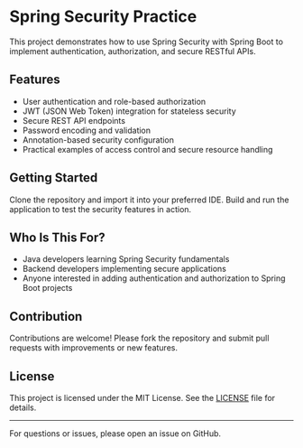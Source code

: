 # Spring Security Practice

This project demonstrates how to use Spring Security with Spring Boot to implement authentication, authorization, and secure RESTful APIs.

## Features

- User authentication and role-based authorization
- JWT (JSON Web Token) integration for stateless security
- Secure REST API endpoints
- Password encoding and validation
- Annotation-based security configuration
- Practical examples of access control and secure resource handling

## Getting Started

Clone the repository and import it into your preferred IDE. Build and run the application to test the security features in action.

## Who Is This For?

- Java developers learning Spring Security fundamentals
- Backend developers implementing secure applications
- Anyone interested in adding authentication and authorization to Spring Boot projects

## Contribution

Contributions are welcome! Please fork the repository and submit pull requests with improvements or new features.

## License

This project is licensed under the MIT License. See the [LICENSE](LICENSE) file for details.

---

For questions or issues, please open an issue on GitHub.
